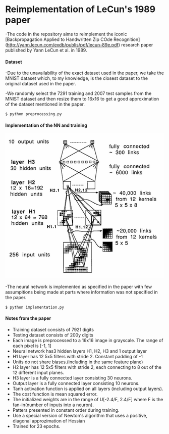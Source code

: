 
# Reimplementation of LeCun's 1989 paper

-The code in the repository aims to reimplement the iconic [Backpropagation Applied to Handwritten Zip COde Recognition] (http://yann.lecun.com/exdb/publis/pdf/lecun-89e.pdf) research paper published by Yann LeCun et al. in 1989.

#### Dataset

-Due to the unavailability of the exact dataset used in the paper, we take the MNIST dataset which, to my knowledge, is the closest dataset to the original dataset used in the paper.

-We randomly select the 7291 training and 2007 test samples from the MNIST dataset and then resize them to 16x16 to get a good approximation of the dataset mentioned in the paper.

```
$ python preprocessing.py
```

#### Implementation of the NN and training

![teaser](model_architecture.PNG)

-The neural network is implemented as specified in the paper with few assumpitions being made at parts where information was not specified in the paper. 

```
$ python implementation.py
```

#### Notes from the paper

- Training dataset consists of 7921 digits
- Testing dataset consists of 200y digits
- Each image is preprocessed to a 16x16 image in grayscale. The range of each pixel is [-1, 1]
- Neural network has3 hidden layers H1, H2, H3 and 1 output layer
- H1 layer has 12 5x5 filters with stride 2. Constant padding of -1
- Units do not share biases.(including in the same feature plane)
- H2 layer has 12 5x5 filters with stride 2, each connecting to 8 out of the 12 different input planes.
- H3 layer is a fully connected layer consisting 30 neurons.
- Output layer is a fully connected layer consisting 10 neurons.
- Tanh activation function is applied on all layers (including output layers).
- The cost function is mean squared error.
- The initialized weights are in the range of U[-2.4/F, 2.4/F] where F is the fan-in(number of inputs into a neuron).
- Patters presented in constant order during training.
- Use a special version of Newton's algorithm that uses a positive, diagonal approzimation of Hessian
- Trained for 23 epochs.






